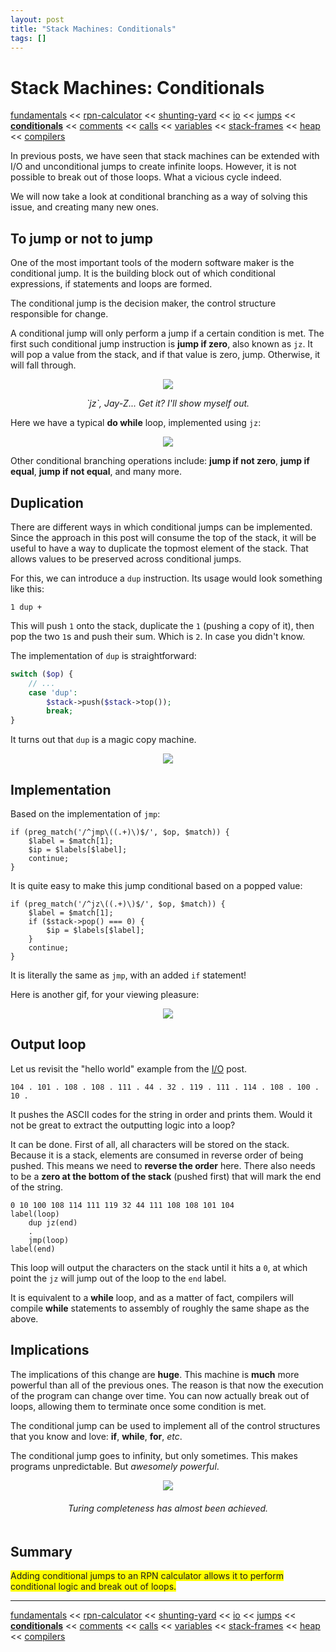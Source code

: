 ```yaml
---
layout: post
title: "Stack Machines: Conditionals"
tags: []
---
```


# Stack Machines: Conditionals

[fundamentals](/2013/08/28/stack-machines-fundamentals.html) <<
[rpn-calculator](/2013/12/02/stack-machines-rpn.html) <<
[shunting-yard](/2013/12/03/stack-machines-shunting-yard.html) <<
[io](/2014/11/29/stack-machines-io.html) <<
[jumps](/2014/11/30/stack-machines-jumps.html) <<
[**conditionals**](/2014/12/01/stack-machines-conditionals.html) <<
[comments](/2014/12/02/stack-machines-comments.html) <<
[calls](/2014/12/03/stack-machines-calls.html) <<
[variables](/2014/12/04/stack-machines-variables.html) <<
[stack-frames](/2014/12/05/stack-machines-stack-frames.html) <<
[heap](/2014/12/12/stack-machines-heap.html) <<
[compilers](/2014/12/18/stack-machines-compilers.html)

In previous posts, we have seen that stack machines can be extended with I/O and unconditional jumps to create infinite loops. However, it is not possible to break out of those loops. What a vicious cycle indeed.

We will now take a look at conditional branching as a way of solving this issue, and creating many new ones.

## To jump or not to jump

One of the most important tools of the modern software maker is the conditional jump. It is the building block out of which conditional expressions, if statements and loops are formed.

The conditional jump is the decision maker, the control structure responsible for change.

A conditional jump will only perform a jump if a certain condition is met. The first such conditional jump instruction is **jump if zero**, also known as `jz`. It will pop a value from the stack, and if that value is zero, jump. Otherwise, it will fall through.

<center>
    <p><img src="/img/stack-machine-conditionals/jz.gif"></p>
    <p><em>`jz`, Jay-Z... Get it? I'll show myself out.</em></p>
</center>

Here we have a typical **do while** loop, implemented using `jz`:

<center>
    <img src="/img/stack-machine-conditionals/jz-arrows.png">
</center>

Other conditional branching operations include: **jump if not zero**, **jump if equal**, **jump if not equal**, and many more.

## Duplication

There are different ways in which conditional jumps can be implemented. Since the approach in this post will consume the top of the stack, it will be useful to have a way to duplicate the topmost element of the stack. That allows values to be preserved across conditional jumps.

For this, we can introduce a `dup` instruction. Its usage would look something like this:

    1 dup +

This will push `1` onto the stack, duplicate the `1` (pushing a copy of it), then pop the two `1`s and push their sum. Which is `2`. In case you didn't know.

The implementation of `dup` is straightforward:

~~~php
switch ($op) {
    // ...
    case 'dup':
        $stack->push($stack->top());
        break;
}
~~~

It turns out that `dup` is a magic copy machine.

<center>
    <img src="/img/stack-machine-conditionals/dup.png">
</center>

## Implementation

Based on the implementation of `jmp`:

    if (preg_match('/^jmp\((.+)\)$/', $op, $match)) {
        $label = $match[1];
        $ip = $labels[$label];
        continue;
    }

It is quite easy to make this jump conditional based on a popped value:

    if (preg_match('/^jz\((.+)\)$/', $op, $match)) {
        $label = $match[1];
        if ($stack->pop() === 0) {
            $ip = $labels[$label];
        }
        continue;
    }

It is literally the same as `jmp`, with an added `if` statement!

Here is another gif, for your viewing pleasure:

<center>
    <img src="/img/stack-machine-conditionals/pinkie-pie-jump-again.gif">
</center>

## Output loop

Let us revisit the "hello world" example from the [I/O](/2014/11/29/stack-machines-io.html) post.

    104 . 101 . 108 . 108 . 111 . 44 . 32 . 119 . 111 . 114 . 108 . 100 . 10 .

It pushes the ASCII codes for the string in order and prints them. Would it not be great to extract the outputting logic into a loop?

It can be done. First of all, all characters will be stored on the stack. Because it is a stack, elements are consumed in reverse order of being pushed. This means we need to **reverse the order** here. There also needs to be a **zero at the bottom of the stack** (pushed first) that will mark the end of the string.

    0 10 100 108 114 111 119 32 44 111 108 108 101 104
    label(loop)
        dup jz(end)
        .
        jmp(loop)
    label(end)

This loop will output the characters on the stack until it hits a `0`, at which point the `jz` will jump out of the loop to the `end` label.

It is equivalent to a **while** loop, and as a matter of fact, compilers will compile **while** statements to assembly of roughly the same shape as the above.

## Implications

The implications of this change are **huge**. This machine is **much** more powerful than all of the previous ones. The reason is that now the execution of the program can change over time. You can now actually break out of loops, allowing them to terminate once some condition is met.

The conditional jump can be used to implement all of the control structures that you know and love: **if**, **while**, **for**, *etc*. 

The conditional jump goes to infinity, but only sometimes. This makes programs unpredictable. But *awesomely powerful*.

<center>
    <img src="/img/stack-machine-conditionals/inf.png">
</center>

<center style="padding: 20px 0;">
    <em>Turing completeness has almost been achieved.</em>
</center>

## Summary

<span style="background-color: yellow;">
    Adding conditional jumps to an RPN calculator allows it to perform conditional logic and break out of loops.
</span>

---

[fundamentals](/2013/08/28/stack-machines-fundamentals.html) <<
[rpn-calculator](/2013/12/02/stack-machines-rpn.html) <<
[shunting-yard](/2013/12/03/stack-machines-shunting-yard.html) <<
[io](/2014/11/29/stack-machines-io.html) <<
[jumps](/2014/11/30/stack-machines-jumps.html) <<
[**conditionals**](/2014/12/01/stack-machines-conditionals.html) <<
[comments](/2014/12/02/stack-machines-comments.html) <<
[calls](/2014/12/03/stack-machines-calls.html) <<
[variables](/2014/12/04/stack-machines-variables.html) <<
[stack-frames](/2014/12/05/stack-machines-stack-frames.html) <<
[heap](/2014/12/12/stack-machines-heap.html) <<
[compilers](/2014/12/18/stack-machines-compilers.html)
